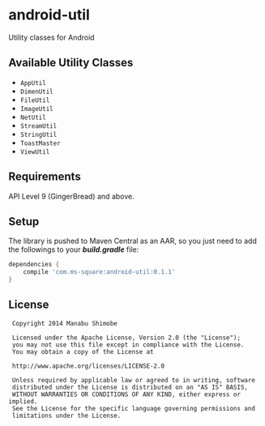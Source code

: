 android-util
=============

Utility classes for Android

Available Utility Classes
-----------------------------

* `AppUtil`
* `DimenUtil`
* `FileUtil`
* `ImageUtil`
* `NetUtil`
* `StreamUtil`
* `StringUtil`
* `ToastMaster`
* `ViewUtil`

Requirements
-------------
API Level 9 (GingerBread) and above.

Setup
------
The library is pushed to Maven Central as an AAR,
so you just need to add the followings to your ***build.gradle*** file:

```groovy
dependencies {
    compile 'com.ms-square:android-util:0.1.1'
}
```

License
----------

```
 Copyright 2014 Manabu Shimobe

 Licensed under the Apache License, Version 2.0 (the "License");
 you may not use this file except in compliance with the License.
 You may obtain a copy of the License at

 http://www.apache.org/licenses/LICENSE-2.0

 Unless required by applicable law or agreed to in writing, software
 distributed under the License is distributed on an "AS IS" BASIS,
 WITHOUT WARRANTIES OR CONDITIONS OF ANY KIND, either express or implied.
 See the License for the specific language governing permissions and
 limitations under the License.
```